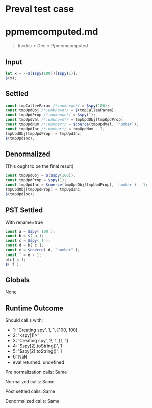 # Preval test case

# ppmemcomputed.md

> Incdec > Dec > Ppmemcomputed
>
>

## Input

`````js filename=intro
let x = --$($spy(100))[$spy(1)];
$(x);
`````


## Settled


`````js filename=intro
const tmpCalleeParam /*:unknown*/ = $spy(100);
const tmpUpdObj /*:unknown*/ = $(tmpCalleeParam);
const tmpUpdProp /*:unknown*/ = $spy(1);
const tmpUpdVal /*:unknown*/ = tmpUpdObj[tmpUpdProp];
const tmpUpdNum /*:number*/ = $coerce(tmpUpdVal, `number`);
const tmpUpdInc /*:number*/ = tmpUpdNum - 1;
tmpUpdObj[tmpUpdProp] = tmpUpdInc;
$(tmpUpdInc);
`````


## Denormalized
(This ought to be the final result)

`````js filename=intro
const tmpUpdObj = $($spy(100));
const tmpUpdProp = $spy(1);
const tmpUpdInc = $coerce(tmpUpdObj[tmpUpdProp], `number`) - 1;
tmpUpdObj[tmpUpdProp] = tmpUpdInc;
$(tmpUpdInc);
`````


## PST Settled
With rename=true

`````js filename=intro
const a = $spy( 100 );
const b = $( a );
const c = $spy( 1 );
const d = b[ c ];
const e = $coerce( d, "number" );
const f = e - 1;
b[c] = f;
$( f );
`````


## Globals


None


## Runtime Outcome


Should call `$` with:
 - 1: 'Creating spy', 1, 1, [100, 100]
 - 2: '<spy[1]>'
 - 3: 'Creating spy', 2, 1, [1, 1]
 - 4: '$spy[2].toString()', 1
 - 5: '$spy[2].toString()', 1
 - 6: NaN
 - eval returned: undefined

Pre normalization calls: Same

Normalized calls: Same

Post settled calls: Same

Denormalized calls: Same
